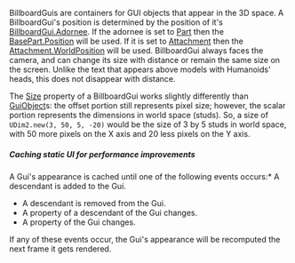 BillboardGuis are containers for GUI objects that appear in the 3D space. A BillboardGui's position is determined by the position of it's [BillboardGui.Adornee](https://developer.roblox.com/en-us/api-reference/property/BillboardGui/Adornee). If the adornee is set to [Part](https://developer.roblox.com/en-us/api-reference/class/Part) then the [BasePart.Position](https://developer.roblox.com/en-us/api-reference/property/BasePart/Position) will be used. If it is set to [Attachment](https://developer.roblox.com/en-us/api-reference/class/Attachment) then the [Attachment.WorldPosition](https://developer.roblox.com/en-us/api-reference/property/Attachment/WorldPosition) will be used. BillboardGui always faces the camera, and can change its size with distance or remain the same size on the screen. Unlike the text that appears above models with Humanoids' heads, this does not disappear with distance.

The [Size](https://developer.roblox.com/en-us/api-reference/property/BillboardGui/Size) property of a BillboardGui works slightly differently than [GuiObject](https://developer.roblox.com/en-us/api-reference/class/GuiObject)s: the offset portion still represents pixel size; however, the scalar portion represents the dimensions in world space (studs). So, a size of `UDim2.new(3, 50, 5, -20)` would be the size of 3 by 5 studs in world space, with 50 more pixels on the X axis and 20 less pixels on the Y axis.

##### Caching static UI for performance improvements

A Gui's appearance is cached until one of the following events occurs:*   A descendant is added to the Gui.
*   A descendant is removed from the Gui.
*   A property of a descendant of the Gui changes.
*   A property of the Gui changes.

If any of these events occur, the Gui's appearance will be recomputed the next frame it gets rendered.